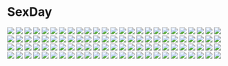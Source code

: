 # SexDay
![](https://konachan.com/image/e03eab915f86374e8996dc0fd0d3a6fd/Konachan.com%20-%2078819%20macross%20macross_frontier%20sheryl_nome.jpg)
![](https://konachan.com/image/77d3e9ec74c8a9b387257e615d0e0eb6/Konachan.com%20-%2072867%20black_eyes%20black_hair%20blush%20bondage%20breasts%20censored%20collar%20cum%20dildo%20long_hair%20navel%20nipples%20nude%20original%20pussy%20sayori%20spread_legs%20thighhighs.jpg)
![](https://konachan.com/image/59ac350100835b552d3a0a501d659bdb/Konachan.com%20-%2069484%20blush%20itou_noiji%20jpeg_artifacts%20pajamas.jpg)
![](https://konachan.com/image/c504330ea13274b4dd4da3fd7fa34550/Konachan.com%20-%20241232%20aqua_eyes%20bai_yemeng%20barefoot%20bed%20blush%20bow%20eromanga-sensei%20gray_hair%20headphones%20izumi_sagiri%20loli%20long_hair%20navel%20signed%20teddy_bear.jpg)
![](https://konachan.com/image/a44232c9bd5e56fe839938fee2ff72ec/Konachan.com%20-%20201234%202girls%20blue_hair%20dress%20elbow_gloves%20gloves%20gray_hair%20headband%20long_hair%20love_live%21_school_idol_project%20minami_kotori%20sonoda_umi%20takitou%20yellow_eyes.jpg)
![](https://konachan.com/jpeg/9a615a822fa2b149d13cfb226fb2f8d9/Konachan.com%20-%20134555%20blonde_hair%20bow%20debonosu%20game_cg%20hanachiru_miyako_to_ryuu_no_miko%20japanese_clothes%20long_hair%20magic%20miko%20purple_eyes%20twintails%20yamamoto_kazue.jpg)
![](https://konachan.com/image/c1ba0c69052a03dbae6bb4ae0b189dba/Konachan.com%20-%2059467%20animal_ears%20aqua_eyes%20gloves%20green_hair%20hat%20long_hair%20original%20pixiv_fantasia%20sabamu%20short_hair%20signed%20snow%20sword%20thighhighs%20uniform%20weapon.jpg)
![](https://konachan.com/image/3c6bfd43b5a0c06c6c8344614e1bfd00/Konachan.com%20-%20241374%20blonde_hair%20breasts%20dress%20elbow_gloves%20flowers%20gloves%20long_hair%20original%20petals%20stairs%20truth_%28redeye19%29%20wedding_attire.jpg)
![](https://konachan.com/image/624525f513b6d7a53fc406d1b7caf91e/Konachan.com%20-%20115371%20aqua_hair%20hatsune_miku%20open_shirt%20thighhighs%20twintails%20vocaloid.jpg)
![](https://konachan.com/jpeg/bd9d2655fb2fba2f8e197eb48d009160/Konachan.com%20-%20204321%20black_hair%20cameltoe%20collar%20flat_chest%20game_cg%20garter_belt%20headband%20long_hair%20panties%20skirt%20skirt_lift%20stockings%20thighhighs%20tigre_soft%20underwear.jpg)
![](https://konachan.com/image/6f99ad6bbdcf7cefa445d665c8d77a07/Konachan.com%20-%20264960%20anal%20anus%20blush%20breasts%20brown_hair%20censored%20long_hair%20nipples%20no_bra%20open_shirt%20panties%20ponytail%20pussy%20sento_isuzu%20underwear%20uniform%20yellow_eyes.jpg)
![](https://konachan.com/image/d62e2654e3389b17ee4a45280cc8cf29/Konachan.com%20-%2035878%20al_azif%20demonbane%20deus_machina_demonbane%20nitroplus.jpg)
![](https://konachan.com/jpeg/6b0688f9d38f9de9b0dab20e068b6d68/Konachan.com%20-%20232191%20anus%20ass%20blush%20breasts%20brown_hair%20himeno_sena%20long_hair%20navel%20nipples%20no_bra%20panties%20pussy%20ribbons%20uncensored%20underwear%20us%3Atrack%20yellow_eyes.jpg)
![](https://konachan.com/image/cff3afab64294e2bf66bc2f15f972f37/Konachan.com%20-%2033128%20nursery_rhyme%20panties%20shikishima_kururu%20underwear.jpg)
![](https://konachan.com/image/6c72f5876c96c638b86897e4b3b95927/Konachan.com%20-%2094009%20dress%20gloves%20kaname_madoka%20mahou_shoujo_madoka_magica%20pink_eyes%20pink_hair%20ribbons%20short_hair%20twintails.jpg)
![](https://konachan.com/image/59d54b8b8e70827defaa8efb6e0f8ecd/Konachan.com%20-%20213246%20cherry_blossoms%20flowers%20green_eyes%20headband%20katana%20kneehighs%20konpaku_youmu%20ling_%28vivianling%29%20myon%20petals%20skirt%20sword%20touhou%20weapon%20white_hair.jpg)
![](https://konachan.com/image/7d429f893a603afaa62c6e4fdc66ed5d/Konachan.com%20-%20186843%20ayase_eri%20cosplay%20love_live%21_school_idol_project%20nanda_rone%20puzzle_%26_dragons.jpg)
![](https://konachan.com/jpeg/da90d6dcba069d131d03ad1cb16f6074/Konachan.com%20-%20212200%20animal%20bubbles%20elbow_gloves%20fish%20gloves%20group%20headband%20long_hair%20rensouhou-kun%20school_uniform%20short_hair%20thighhighs%20twintails%20underwater%20water.jpg)
![](https://konachan.com/image/9ae3df9fc470b826ed5f6ce2b4a9fa65/Konachan.com%20-%20199177%20agekichi%20brown_hair%20dress%20logo%20long_hair%20mikanagi_yuu%20namaiki%21%20nounai_kanojo%20purple_eyes%20thighhighs%20twintails%20watermark%20zettai_ryouiki%20zoom_layer.jpg)
![](https://konachan.com/image/407ae7a5e7f8857234b5b019fe7f2c04/Konachan.com%20-%2053701%20all_male%20code_geass%20kururugi_suzaku%20lelouch_lamperouge%20male%20scan.jpg)
![](https://konachan.com/jpeg/f2b7db8b3f95b54735de8c3797da9225/Konachan.com%20-%20228161%20boots%20dangan-ronpa%20dangan-ronpa_3%20dyolf%20garter%20gloves%20long_hair%20polychromatic%20purple_eyes%20purple_hair%20ribbons%20skirt%20suit%20tie%20watermark.jpg)
![](https://konachan.com/jpeg/4741378d15c611cf63bfc8efe2740f75/Konachan.com%20-%20184130%20maedanhat%20megurine_luka%20pink_hair%20vocaloid.jpg)
![](https://konachan.com/jpeg/c0f951e7ab565e733745b5c6fdb8dad5/Konachan.com%20-%20295454%20breasts%20cleavage%20couch%20garter_belt%20kasumigaoka_utaha%20long_hair%20red_eyes%20saenai_heroine_no_sodatekata%20satou_chagashi%20stockings%20underwear.jpg)
![](https://konachan.com/image/bd014bd03134ee159df1cfbc9293f377/Konachan.com%20-%20231543%20bandage%20black_hair%20breasts%20cape%20eyepatch%20gloves%20hat%20megumin%20navel%20nipples%20panbai%20pussy%20red_eyes%20staff%20thighhighs%20uncensored%20witch%20witch_hat.jpg)
![](https://konachan.com/image/e5d23240e674dd8876bfda3309bac9fc/Konachan.com%20-%20244724%20animal_ears%20aqua_eyes%20aqua_hair%20ball%20hatsune_miku%20japanese_clothes%20kimono%20long_hair%20tagme_%28artist%29%20tail%20twintails%20vocaloid.jpg)
![](https://konachan.com/image/934eb8059dc498f7891db5373434b1ba/Konachan.com%20-%20192681%20blue_eyes%20braids%20breasts%20dress%20gray_hair%20long_hair%20mecha%20original%20pointed_ears%20sky_of_morika%20tree%20wristwear.jpg)
![](https://konachan.com/image/a9ac54029f241922e3f885eaef23b6a0/Konachan.com%20-%20185701%20blonde_hair%20blue_eyes%20culture_japan%20iizuki_tasuku%20kizuna_yumeno%20long_hair.jpg)
![](https://konachan.com/image/7bcb061242d2b9238576e4411380e950/Konachan.com%20-%2093009%20animal_ears%20breasts%20bunny_ears%20bunnygirl%20cleavage%20erect_nipples%20norizou_type-r%20original%20pantyhose%20red_eyes%20tagme.jpg)
![](https://konachan.com/image/66117c352a3560cb2ecf1f56b71e8fbb/Konachan.com%20-%2011708%20aircraft%20arin%20blue_hair%20boots%20flowers%20hat%20lolita_fashion%20pangya%20white.jpg)
![](https://konachan.com/jpeg/402935979addb2052a892eda47f22026/Konachan.com%20-%2037452%20kao_no_nai_tsuki%20kuraki_suzuna%20panties%20ribbons%20thighhighs%20underwear.jpg)
![](https://konachan.com/image/252a888242be0537cfd67f3db2cb7dd0/Konachan.com%20-%2052853%20bikini%20cattleya_%28queen%27s_blade%29%20nowa%20pointed_ears%20queen%27s_blade%20swimsuit%20ymir.jpg)
![](https://konachan.com/jpeg/b5e1eb3fbd23c78ecc33495b83bea142/Konachan.com%20-%20266159%20ass%20blue_hair%20blush%20breasts%20game_cg%20grand_cross%20headdress%20nipples%20panties%20pussy_juice%20re%3A_rem_plus%20short_hair%20skirt_lift%20thighhighs%20underwear%20wet.jpg)
![](https://konachan.com/jpeg/fe94d9d1e814d313545a788302aaf961/Konachan.com%20-%20116855%20g_yuusuke%20game_cg%20kajiri_kamui_kagura%20kyougetsu_sakuya.jpg)
![](https://konachan.com/image/1c81c224d4f340233e2e49ec8b31f446/Konachan.com%20-%20281254%20animal_ears%20bleach%20breasts%20catgirl%20dark_skin%20flowers%20long_hair%20navel%20nipples%20nude%20orange_eyes%20petals%20ponytail%20pubic_hair%20purple_hair%20soranamae%20tail.jpg)
![](https://konachan.com/image/9400d894458023c7e0b1136cc0354f33/Konachan.com%20-%20141455%20bikini%20ganaha_hibiki%20glasses%20hoshii_miki%20idolmaster%20shijou_takane%20swimsuit%20tsukigami_runa.jpg)
![](https://konachan.com/image/c741b1984a2bb60d96196a7883be2f67/Konachan.com%20-%20195642%20animal%20hatsune_miku%20rabbit%20twintails%20vocaloid%20yakka%20yuki_miku%20yukine_%28vocaloid%29.jpg)
![](https://konachan.com/image/ab13f51c2cd06b453b36a67768eb57c9/Konachan.com%20-%2085935%20hirasawa_yui%20jpeg_artifacts%20k-on%21.jpg)
![](https://konachan.com/image/255840fde48e7be1ab68272373ae6022/Konachan.com%20-%20262885%20mechagirl%20original%20shou_mai.jpg)
![](https://konachan.com/image/92211c66c8f9f0ab0dbae338052457bd/Konachan.com%20-%20154974%20dress%20flowers%20hapymaher%20koku%20naitou_maia%20purple_software%20red%20tail.jpg)
![](https://konachan.com/image/c83fb1746efe6e886754da09086bf270/Konachan.com%20-%2037747%20prism_ark%20tagme.jpg)
![](https://konachan.com/image/781beeb3c1cc29500206deb5e9268509/Konachan.com%20-%2040482%20armor%20blonde_hair%20cape%20dark%20sword%20tagme%20weapon.jpg)
![](https://konachan.com/jpeg/37039e5fa50e1066ad25198996c1d2ce/Konachan.com%20-%20306289%20animal_ears%20blush%20breasts%20brown_eyes%20brown_hair%20cat_smile%20catgirl%20cleavage%20no_bra%20original%20short_hair%20sketch%20tail%20third-party_edit%20white.jpg)
![](https://konachan.com/jpeg/4b680b8700c373f9d1525019fd49a33d/Konachan.com%20-%2094077%20bed%20breasts%20game_cg%20hashimoto_takashi%20kuranaga_kozue%20nipples%20open_shirt%20panties%20sphere%20striped_panties%20underwear%20yosuga_no_sora.jpg)
![](https://konachan.com/jpeg/4032644727900d7bd5a6be029eb44dfb/Konachan.com%20-%20287221%20animal%20bird%20blonde_hair%20blue_eyes%20bow%20clouds%20dress%20flowers%20ingmuqianyi%20lexington%20long_hair%20petals%20sky%20summer_dress%20sunflower%20wristwear%20zhanjian_shaonu.jpg)
![](https://konachan.com/image/dd47939584642120fb1573ca0466c53b/Konachan.com%20-%20179372%20blue_hair%20boots%20braids%20breasts%20catgirl%20cleavage%20green_eyes%20group%20long_hair%20original%20red%20red_hair%20scarf%20shorts%20skirt%20staff%20sword%20underboob%20weapon.jpg)
![](https://konachan.com/image/0685d4238ad0c493952bb31e8b9f70c9/Konachan.com%20-%2078225%20blonde_hair%20fang%20flandre_scarlet%20hat%20no_bra%20panties%20red_eyes%20thighhighs%20torn_clothes%20touhou%20underwear%20vampire%20wings.jpg)
![](https://konachan.com/jpeg/8be734b578d95b6b59a9be2a82c0dd96/Konachan.com%20-%20241158%20annin_doufu%20idolmaster%20idolmaster_cinderella_girls%20idolmaster_cinderella_girls_starlight_stage%20matsuyama_kumiko.jpg)
![](https://konachan.com/image/16bf11f88f4ae37cf3a453800971f033/Konachan.com%20-%2056201%20blush%20breast_hold%20erect_nipples%20green_hair%20kannagi_itsuki%20nude%20ribbons%20scan%20short_hair%20sora_wo_kakeru_shoujo%20underboob.jpg)
![](https://konachan.com/jpeg/fcad2ea70b86ae2a6d8d68f67639200e/Konachan.com%20-%2083294%20animal_ears%20blonde_hair%20book%20flowers%20ikura_hato%20red_eyes%20short_hair%20tail.jpg)
![](https://konachan.com/image/aabfec665fed7e567711dcf6dcc8def5/Konachan.com%20-%20225104%202girls%20ass%20bed%20blue_eyes%20blue_hair%20blush%20breasts%20fingering%20headdress%20long_hair%20maid%20nipples%20no_bra%20panties%20short_hair%20thighhighs%20underwear%20yuri.jpg)
![](https://konachan.com/jpeg/9268c438348bd8da72fe7922c325b275/Konachan.com%20-%20288437%20black_hair%20brown_eyes%20brown_hair%20chitanda_eru%20green_eyes%20group%20gym_uniform%20hyouka%20ibara_mayaka%20male%20pink_eyes%20ponytail%20purple_eyes%20short_hair%20shorts.jpg)
![](https://konachan.com/jpeg/6b0c5212ab1426c573ef0c0764f3b251/Konachan.com%20-%20278466%20aqua_eyes%20bed%20bra%20breast_hold%20breasts%20cleavage%20limeblock%20long_hair%20miracle_snack_shop%20pantyhose%20philia_salis%20shorts%20topless%20underwear%20white_hair.jpg)
![](https://konachan.com/jpeg/efcc2b27923292c3d09dfe5a3ce32955/Konachan.com%20-%20258084%20anus%20blush%20bondage%20breasts%20censored%20cum%20dark_skin%20game_cg%20nipples%20nude%20purple_eyes%20purple_hair%20pussy%20pussy_juice%20splush_wave%20spread_legs%20tears%20youta.jpg)
![](https://konachan.com/image/0b7e4f39fa88fda1d06d6273d22a86c7/Konachan.com%20-%20189177%20aqua_eyes%20aqua_hair%20dress%20feathers%20hatsune_miku%20litsvn%20long_hair%20twintails%20vocaloid.jpg)
![](https://konachan.com/image/70d10aa50a80c845b4b5f5796a780d28/Konachan.com%20-%20193316%20all_male%20blush%20bondage%20gag%20game_cg%20hinamizawa_%28hina-sawa%29%20male%20shorts.jpg)
![](https://konachan.com/jpeg/f98a0a8606c149f4cc314ca1dff6a2a1/Konachan.com%20-%20164375%20beach%20black_hair%20hyperdimension_neptunia%20hyperdimension_neptunia_mk2%20kazenokaze%20school_swimsuit%20summer%20swimsuit%20twintails.jpg)
![](https://konachan.com/image/e5115c7f4325cafe8fc77b58787d8cff/Konachan.com%20-%2065587%20all_male%20christmas%20ciel_phantomhive%20close%20kuroshitsuji%20male%20snow.jpg)
![](https://konachan.com/image/bc58b7b5487f705a788d17eaf25ed051/Konachan.com%20-%2085564%20fujiwara_no_mokou%20touhou.jpg)
![](https://konachan.com/image/c6e918371784eb731571dc82ddae3445/Konachan.com%20-%20302350%20animal_ears%20bikini%20breasts%20catgirl%20gray_hair%20headdress%20jyt%20long_hair%20navel%20niliu_chahui%20original%20red_eyes%20ribbons%20swimsuit%20tail%20thighhighs.jpg)
![](https://konachan.com/jpeg/f38c8ad2ef00936b29742e0e9ce47107/Konachan.com%20-%20205415%20bicolored_eyes%20cameltoe%20date_a_live%20dress%20goth-loli%20gun%20itsuka_shidou%20lolita_fashion%20panties%20school_uniform%20sky%20underwear%20upskirt%20weapon.jpg)
![](https://konachan.com/image/3de82b4c78f221017465f61af23de9b9/Konachan.com%20-%20147300%20chuunibyou_demo_koi_ga_shitai%21%20eyepatch%20takanashi_rikka%20thighhighs.jpg)
![](https://konachan.com/image/98a455311446952f9a7a606f03288f0d/Konachan.com%20-%2094011%20green_hair%20green_heart%20hyperdimension_neptunia%20long_hair%20tsunako%20vert.jpg)
![](https://konachan.com/jpeg/5c757b448eaed2e6fcf21cb5ba165739/Konachan.com%20-%20243170%203d%20building%20clouds%20deff00%20nobody%20original%20realistic%20scenic%20shade%20sky.jpg)
![](https://konachan.com/image/30117378b9756589f934275695f55be3/Konachan.com%20-%20132528%20bandage%20blonde_hair%20blood%20chainsaw%20collar%20horns%20original%20pink_eyes%20see_through%20thighhighs%20torn_clothes%20twintails%20weapon%20yuumeibokumeimei.jpg)
![](https://konachan.com/jpeg/17f95563b8db8f178d3e84525be2a4af/Konachan.com%20-%20287901%20animal_ears%20blush%20breasts%20cleavage%20flowers%20granblue_fantasy%20japanese_clothes%20long_hair%20nido_celisius%20red_eyes%20red_hair%20sideboob%20wristwear.jpg)
![](https://konachan.com/jpeg/8b3cc1b89ba986da1dd5f142d4f778a1/Konachan.com%20-%20124513%20black_hair%20breasts%20brown_hair%20censored%20cum%20fellatio%20game_cg%20kisaragi_myau%20nanami_shion%20nipples%20panties%20pantyhose%20penis%20seifuku_tenshi%20underwear.jpg)
![](https://konachan.com/image/bba579f438c62b28d36c7f703d68377e/Konachan.com%20-%20101123%20black_hair%20blonde_hair%20blue_eyes%20boots%20choker%20clouds%20gloves%20group%20hino_rei%20long_hair%20moon%20purple_hair%20sailor_mars%20skirt%20sky%20stars%20twintails%20wand.jpg)
![](https://konachan.com/image/570ba00253f406bf94baff814ff6cbb5/Konachan.com%20-%2036105%20animal_ears%20black_hair%20blonde_hair%20blue_eyes%20foxgirl%20gray_hair%20kanokon%20long_hair%20nude%20onsen%20oyamada_kouta%20purple_eyes%20short_hair%20tail%20wolfgirl.jpg)
![](https://konachan.com/image/57897d16445f14cef5fa4c51055e1214/Konachan.com%20-%20179044%20blue_eyes%20blue_hair%20gin_%28oyoyo%29%20hatsune_miku%20long_hair%20microphone%20twintails%20vocaloid.jpg)
![](https://konachan.com/image/2b26aa41c53d941babf9233cf3ea8da9/Konachan.com%20-%20125675%20chankodining_waka%20food%20mahou_shoujo_madoka_magica%20pocky%20ponytail%20sakura_kyouko%20white.jpg)
![](https://konachan.com/jpeg/2dc4da2ae616c8705d8c586334d1b0c9/Konachan.com%20-%20298843%20black_hair%20blush%20bow%20brown_eyes%20grass%20kneehighs%20kyak_bamboo%20original%20school_uniform%20short_hair%20skirt.jpg)
![](https://konachan.com/image/5ea865d8f6487c093bf9cf1f2055a3c0/Konachan.com%20-%2091462%20christmas%20fairy%20loli%20luna_child%20niiya%20star_sapphire%20sunny_milk%20touhou.jpg)
![](https://konachan.com/image/a1e1b984acd57710047c78100431feeb/Konachan.com%20-%208376%20mireille_bouquet%20noir%20yuumura_kirika.jpg)
![](https://konachan.com/jpeg/5d28f490b6ded5721599f80fbb19d45c/Konachan.com%20-%20201408%20bra%20breasts%20censored%20game_cg%20gray_hair%20lass%20long_hair%20nipples%20panties%20pussy%20red_eyes%20ribbons%20saeki_touka%20stockings%20thighhighs%20underwear%20youta.jpg)
![](https://konachan.com/image/7d0d236a76ea47091c43e2f616dad408/Konachan.com%20-%2079265%20hatsune_miku%20heart%20twintails%20vocaloid.jpg)
![](https://konachan.com/image/0342bba4e5e280a2f72ce5db2efc12fe/Konachan.com%20-%2026250%20blame%20cibo%20gray%20nihei_tsutomu%20tagme%20techgirl.jpeg)
![](https://konachan.com/image/31cfe6c251d48ed9eb52f137aff0ffba/Konachan.com%20-%20274397%20barefoot%20bed%20black_hair%20blackrabbitsoul%20blue_eyes%20headphones%20panties%20phone%20shirt%20skirt%20ssss.gridman%20takarada_rikka%20underwear.jpg)
![](https://konachan.com/image/00701c57ab586120506341a1367f78e8/Konachan.com%20-%20193639%20bodysuit%20guilty_crown%20gun%20hc%20long_hair%20navel%20orange_eyes%20pink_hair%20thighhighs%20weapon%20yuzuriha_inori.jpg)
![](https://konachan.com/jpeg/3bb55a9ee6dcd22c0a282eda4a6ee5e4/Konachan.com%20-%20247272%20ass%20barefoot%20beach%20bikini%20boat%20breasts%20clouds%20kantoku%20kurumi_%28kantoku%29%20long_hair%20original%20pink_eyes%20pink_hair%20scan%20sky%20swimsuit%20third-party_edit.jpg)
![](https://konachan.com/image/879dcb5144a71c4cb887393cd9b5373f/Konachan.com%20-%20234570%20blood%20group%20knife%20madotsuki%20male%20monoe%20monoko%20poniko%20sekomumasada_sensei%20yume_nikki.jpg)
![](https://konachan.com/jpeg/1a3ade41439dfe0069909fbbc691621a/Konachan.com%20-%20209474%20breast_grab%20breasts%20fellatio%20game_cg%20handjob%20inaba_meguru%20muririn%20nipples%20no_bra%20orange_hair%20penis%20purple_eyes%20shorts%20uncensored%20yuzusoft.jpg)
![](https://konachan.com/jpeg/07cc7df7f19aa987c2e76038e9196d36/Konachan.com%20-%2097564%20blonde_hair%20blue_eyes%20lucky_star%20patricia_martin%20white.jpg)
![](https://konachan.com/image/464ce543792d64c26af4e934c6ceef18/Konachan.com%20-%20297424%20fate_grand_order%20fate_%28series%29%20jeanne_d%27arc_alter%20jeanne_d%27arc_%28fate%29%20ryota-h.jpg)
![](https://konachan.com/jpeg/584a9541a156cde8fe52b3b4364af26f/Konachan.com%20-%20132030%20anastasia_alexeyevna_idinarok%20bed%20blue_eyes%20blush%20breasts%20censored%20game_cg%20kimishima_ao%20long_hair%20nipples%20nude%20pussy%20spread_legs%20white_hair.jpg)
![](https://konachan.com/image/73aacb522de97e690a793f5e20892347/Konachan.com%20-%2079860%20all_male%20animal%20cat%20glasses%20kinoshita_hideyoshi%20kubo_toshimitsu%20male%20sakamoto_yuuji%20school_uniform%20tsuchiya_kouta%20watermark%20yoshii_akihisa.jpg)
![](https://konachan.com/jpeg/95be8ce284a0514d7b09bc60f85d4877/Konachan.com%20-%2020670%20forte_stollen%20galaxy_angel%20milfeulle_sakuraba%20mint_blancmanche%20nomad%20ranpha_franboise%20vanilla_h.jpg)
![](https://konachan.com/jpeg/a92ef66f4708695a7f55e052323f07e3/Konachan.com%20-%20306486%20ass%20barefoot%20black_hair%20blue_eyes%20blush%20breasts%20nude%20shimashima08123%20tokyo_exe_girls%20towel%20white.jpg)
![](https://konachan.com/image/f986ae45efd3b2c620b76710e996c316/Konachan.com%20-%2071857%20green_eyes%20green_hair%20hatsune_miku%20long_hair%20phone%20vocaloid.jpg)
![](https://konachan.com/image/40cdeda14143edf87c8f1cb939c36848/Konachan.com%20-%20129350%20blonde_hair%20blue_eyes%20butterfly%20dress%20fang%20food%20goth-loli%20hat%20lolita_fashion%20short_hair%20tagme%20ume_%28illegal_bible%29%20vampire.jpg)
![](https://konachan.com/jpeg/2de5a94d06abb8e3796467882c32e8c2/Konachan.com%20-%20294246%20animal_ears%20ass%20blush%20catgirl%20food%20long_hair%20nebu_soku%20no_bra%20original%20panties%20pantyhose%20ponytail%20purple_eyes%20skirt%20tail%20underboob%20underwear.jpg)
![](https://konachan.com/image/af5f626406e1261502a9845eb46dc08f/Konachan.com%20-%20159090%20haiyore%21_nyaruko-san%20nyaruko%20sw%20thighhighs.jpg)
![](https://konachan.com/image/3775f44153bdb9582a3ff9cc639f36de/Konachan.com%20-%20129286%20mitauzo%20monochrome%20scenic%20tagme.jpg)
![](https://konachan.com/image/a299b4f53f687d8ee61926f102509fbd/Konachan.com%20-%2014894%20hellsing.jpg)
![](https://konachan.com/image/dd0371f2c3ff0210502a5f59175a1e2e/Konachan.com%20-%2018826%20kuzuryu_momoko%20miyamoto_iroha%20nakajima_sanae%20sumomo_mo_momo_mo.jpg)
![](https://konachan.com/jpeg/503d651ef71b1afb841435571068d21f/Konachan.com%20-%20113047%20chinese_clothes%20chinese_dress%20hatsune_miku%20vocaloid%20yellow.jpg)
![](https://konachan.com/jpeg/08ef17d68e85b5333d53be4481124ae1/Konachan.com%20-%20300263%20blue_eyes%20dress%20gatakigi_gama%20horns%20long_hair%20original%20polychromatic%20waifu2x%20white_hair.jpg)
![](https://konachan.com/image/248e9595221306eca131939d6eda6fe3/Konachan.com%20-%2059098%20group%20hatsune_miku%20kagamine_len%20kagamine_rin%20kaito%20kunieda%20male%20megurine_luka%20meiko%20night%20stars%20vocaloid.jpg)
![](https://konachan.com/jpeg/ead1f5023457d28280964c326402bcce/Konachan.com%20-%20227323%20black_hair%20blush%20breasts%20collar%20gloves%20hat%20hewsack%20megumin%20navel%20nipples%20nude%20penis%20pussy%20red_eyes%20sex%20short_hair%20uncensored%20witch_hat.jpg)
![](https://konachan.com/image/512297715e9cdd50cdc92c13efde4780/Konachan.com%20-%2015849%20glasses%20group%20nude%20sousei_no_aquarion%20tagme%20watermark.jpg)
![](https://konachan.com/image/494395d44f9bdbea76e9f4d771f8d1af/Konachan.com%20-%20241947%20blonde_hair%20breasts%20cleavage%20clouds%20dress%20green_eyes%20original%20rainbow%20sky%20tatapopo.jpg)
